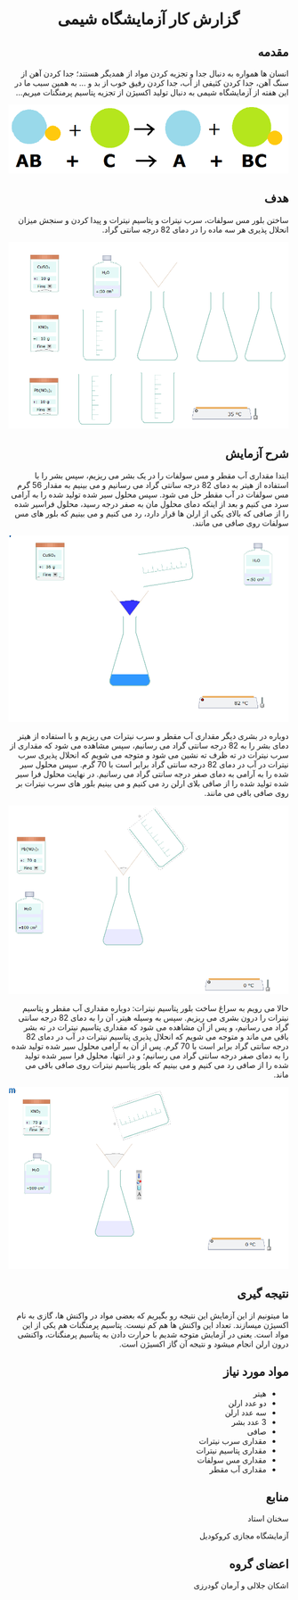 <h1 align="center">گزارش کار آزمایشگاه شیمی</h1>


<!-- شروع مقدمه -->
<h2 dir="rtl">مقدمه</h2>

<p dir="rtl">
  انسان ها همواره به دنبال جدا و تجزیه کردن مواد از همدیگر هستند؛ جدا کردن آهن از سنگ آهن، جدا کردن کثیفی از آب، جدا کردن رفیق خوب از بد و ... به همین سبب ما در این هفته از آزمایشگاه شیمی به دنبال تولید اکسیژن از تجزیه پتاسیم پرمنگنات میریم...
</p>
<!-- پایان مقدمه -->
<p align="center">
  <img src="https://github.com/ashkanjalaliQ/chemistry_laboratory/blob/main/images/synthsis_reaction2_(2).png?raw=true"/>
</p>

<h2 dir="rtl">هدف</h2>
<p dir="rtl">
ساختن بلور مس سولفات، سرب نیترات و پتاسیم نیترات و پیدا کردن و سنجش میزان انحلال پذیری هر سه ماده را در دمای 82  درجه سانتی گراد.
</p>

<p dir="rtl">
  <img src="https://github.com/ashkanjalaliQ/chemistry_laboratory/blob/main/images/fifth-1.png?raw=true"/>
</p>

<h2 dir="rtl">شرح آزمایش</h2>
<p dir="rtl">
ابتدا مقداری آب مقطر و مس سولفات را در یک بشر می ریزیم، سپس بشر را با استفاده از هیتر به دمای 82 درجه سانتی گراد می رسانیم و می بینیم به مقدار 56 گرم مس سولفات در آب مقطر حل می شود. سپس محلول سیر شده تولید شده را به آرامی سرد می کنیم و بعد از اینکه دمای محلول مان به صفر درجه رسید، محلول فراسیر شده را از صافی که بالای یکی از ارلن ها قرار دارد، رد می کنیم و می بینیم که بلور های مس سولفات روی صافی می مانند. 
</p>

<p dir="rtl">
  <img src="https://github.com/ashkanjalaliQ/chemistry_laboratory/blob/main/images/fifth-2.png?raw=true"/>
</p>

<p dir="rtl">
دوباره در بشری دیگر مقداری آب مقطر و سرب نیترات می ریزیم و با استفاده از هیتر دمای بشر را به 82 درجه سانتی گراد می رسانیم، سپس مشاهده می شود که مقداری از سرب نیترات در ته ظرف ته نشین می شود و متوجه می شویم که انحلال پذیری سرب نیترات در آب در دمای 82 درجه سانتی گراد برابر است با 70 گرم. سپس محلول سیر شده را به آرامی به دمای صفر درجه سانتی گراد می رسانیم. در نهایت محلول فرا سیر شده تولید شده را از صافی بلای ارلن رد می کنیم و می بینیم بلور های سرب نیترات بر روی صافی باقی می مانند. 
</p>

<p dir="rtl">
  <img src="https://github.com/ashkanjalaliQ/chemistry_laboratory/blob/main/images/fifth-3.png?raw=true"/>
</p>

<p dir="rtl">
حالا می رویم به سراغ ساخت بلور پتاسیم نیترات:
دوباره مقداری آب مقطر و پتاسیم نیترات را درون بشری می ریزیم. سپس به وسیله هیتر، آن را به دمای 82 درجه سانتی گراد می رسانیم، و پس از آن مشاهده می شود که مقداری پتاسیم نیترات در ته بشر باقی می ماند و متوجه می شویم که انحلال پذیری پتاسیم نیترات در آب در دمای 82 درجه سانتی گراد برابر است با 70 گرم. پس از آن به آرامی محلول سیر شده تولید شده را به دمای صفر درجه سانتی گراد می رسانیم؛ و در انتها، محلول فرا سیر شده تولید شده را از صافی رد می کنیم و می بینیم که بلور پتاسیم نیترات روی صافی باقی می ماند. 
</p>

<p dir="rtl">
  <img src="https://github.com/ashkanjalaliQ/chemistry_laboratory/blob/main/images/fifth-4.png?raw=true"/>
</p>

<h2 dir="rtl">نتیجه گیری</h2>
<p dir="rtl">
  ما میتونیم از این آزمایش این نتیجه رو بگیریم که بعضی مواد در واکنش ها، گازی به نام اکسیژن میسازند. تعداد این واکنش ها هم کم نیست. پتاسیم پرمنگنات هم یکی از این مواد است. یعنی در آزمایش متوجه شدیم با حرارت دادن به پتاسیم پرمنگنات، واکنشی درون ارلن انجام میشود و نتیجه آن گاز اکسیژن است.
</p>

<h2 dir="rtl">مواد مورد نیاز</h2>
<ul dir="rtl">
  <li>هیتر</li>
  <li>دو عدد ارلن</li>
  <li>سه عدد ارلن</li>
  <li>3 عدد بشر</li>
  <li>صافی</li>
  <li>مقداری سرب نیترات</li>
  <li>مقداری پتاسیم نیترات</li>
  <li>مقداری مس سولفات</li>
  <li>مقداری آب مقطر</li>
</ul>

<h2 dir="rtl">منابع</h2>
<p dir="rtl">سخنان استاد</p>
<p dir="rtl">آزمایشگاه مجازی کروکودیل</p>

<h2 dir="rtl">اعضای گروه</h2>
<p dir="rtl">اشکان جلالی و آرمان گودرزی</p>
